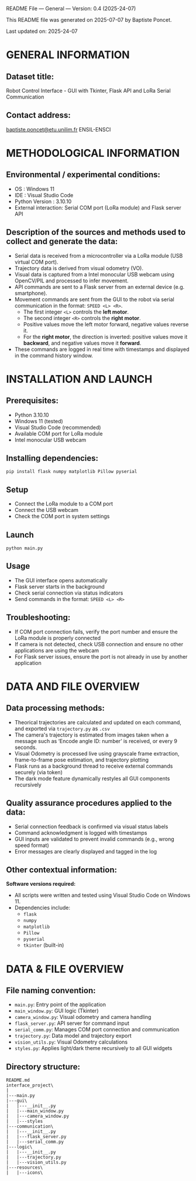 README File — General — Version: 0.4 (2025-24-07)

This README file was generated on 2025-07-07 by Baptiste Poncet.

Last updated on: 2025-24-07

# GENERAL INFORMATION

## Dataset title:

Robot Control Interface - GUI with Tkinter, Flask API and LoRa Serial Communication

## Contact address:

baptiste.poncet@etu.unilim.fr
ENSIL-ENSCI 


# METHODOLOGICAL INFORMATION

## Environmental / experimental conditions:

- OS : Windows 11
- IDE : Visual Studio Code
- Python Version : 3.10.10
- External interaction: Serial COM port (LoRa module) and Flask server API

## Description of the sources and methods used to collect and generate the data:

- Serial data is received from a microcontroller via a LoRa module (USB virtual COM port).
- Trajectory data is derived from visual odometry (VO).
- Visual data is captured from a Intel monocular USB webcam using OpenCV/PIL and processed to infer movement.
- API commands are sent to a Flask server from an external device (e.g. smartphone).
- Movement commands are sent from the GUI to the robot via serial communication in the format: `SPEED <L> <R>`.
  - The first integer `<L>` controls the **left motor**.
  - The second integer `<R>` controls the **right motor**.
  - Positive values move the left motor forward, negative values reverse it.  
  - For the **right motor**, the direction is inverted: positive values move it **backward**, and negative values move it **forward**.
- These commands are logged in real time with timestamps and displayed in the command history window.

# INSTALLATION AND LAUNCH
## Prerequisites:

- Python 3.10.10
- Windows 11 (tested)
- Visual Studio Code (recommended)
- Available COM port for LoRa module
- Intel monocular USB webcam

## Installing dependencies:
```pip install flask numpy matplotlib Pillow pyserial```

## Setup
- Connect the LoRa module to a COM port
- Connect the USB webcam
- Check the COM port in system settings

## Launch
```python main.py```

## Usage
- The GUI interface opens automatically
- Flask server starts in the background
- Check serial connection via status indicators
- Send commands in the format: ```SPEED <L> <R>```

## Troubleshooting:

- If COM port connection fails, verify the port number and ensure the LoRa module is properly connected
- If camera is not detected, check USB connection and ensure no other applications are using the webcam
- For Flask server issues, ensure the port is not already in use by another application

# DATA AND FILE OVERVIEW
## Data processing methods:

- Theorical trajectories are calculated and updated on each command, and exported via `trajectory.py` as `.csv`
- The camera's trajectory is estimated from images taken when a message such as ‘Encode angle ID: number’ is received, or every 9 seconds.
- Visual Odometry is processed live using grayscale frame extraction, frame-to-frame pose estimation, and trajectory plotting
- Flask runs as a background thread to receive external commands securely (via token)
- The dark mode feature dynamically restyles all GUI components recursively

## Quality assurance procedures applied to the data:

- Serial connection feedback is confirmed via visual status labels
- Command acknowledgment is logged with timestamps
- GUI inputs are validated to prevent invalid commands (e.g., wrong speed format)
- Error messages are clearly displayed and tagged in the log

## Other contextual information:

**Software versions required:**

- All scripts were written and tested using Visual Studio Code on Windows 11.
- Dependencies include:
  - `flask`
  - `numpy`
  - `matplotlib`
  - `Pillow`
  - `pyserial`
  - `tkinter` (built-in) 

# DATA & FILE OVERVIEW

## File naming convention:

- `main.py`: Entry point of the application
- `main_window.py`: GUI logic (Tkinter)
- `camera_window.py`: Visual odometry and camera handling
- `flask_server.py`: API server for command input
- `serial_comm.py`: Manages COM port connection and communication
- `trajectory.py`: Data model and trajectory export
- `vision_utils.py`: Visual Odometry calculations
- `styles.py`:  Applies light/dark theme recursively to all GUI widgets

## Directory structure:
```text
README.md
interface_project\
|
|---main.py
|---gui\
|   |---__init__.py
|   |---main_window.py
|   |---camera_window.py
|   |---styles
|---communication\
|   |---__init__.py
|   |---flask_server.py
|   |---serial_comm.py
|---logic\
|   |---__init__.py
|   |---trajectory.py
|   |---vision_utils.py
|---resources\
|   |---icons\
```

